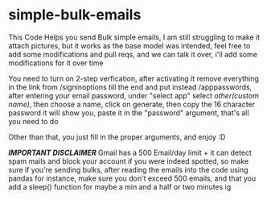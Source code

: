 # simple-bulk-emails
This Code Helps you send Bulk simple emails, I am still struggling to make it attach pictures, but it works as the base model was intended, feel free to add some modifications and pull reqs, and we can talk it over, i'll add some modifications for it over time

You need to turn on 2-step verfication, after activating it remove everything in the link from /signinoptions till the end and put instead /apppasswords, after entering your email password, under "select app" select *other(custom name)*, then choose a name, click on generate, then copy the 16 character password it will show you, paste it in the "password" argument, that's all you need to do

Other than that, you just fill in the proper arguments, and enjoy :D


***IMPORTANT DISCLAIMER***
Gmail has a 500 Email/day limit + it can detect spam mails and block your account if you were indeed spotted, so make sure if you're sending bulks, after reading the emails into the code using pandas for instance, make sure you don't exceed 500 emails, and that you add a sleep() function for maybe a min and a half or two minutes ig
